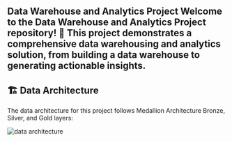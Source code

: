 **Data Warehouse and Analytics Project**
Welcome to the Data Warehouse and Analytics Project repository! 🚀
This project demonstrates a comprehensive data warehousing and analytics solution, from building a data warehouse to generating actionable insights.
------------------------------------------------------------------------------------------------------------


**🏗️ Data Architecture**
------------------------------------------------------------------------------------------------------------
The data architecture for this project follows Medallion Architecture Bronze, Silver, and Gold layers:

![data architecture](https://github.com/user-attachments/assets/45bc3888-36e5-4ee9-9469-a2d117ad6fde)

